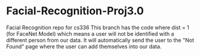 # Facial-Recognition-Proj3.0
Facial Recognition repo for cs336
This branch has the code where dist = 1 (for FaceNet Model) which means a user will not be identified with a different person from our data. It will automatically send the user to the "Not Found" page where the user can add themselves into our data.

